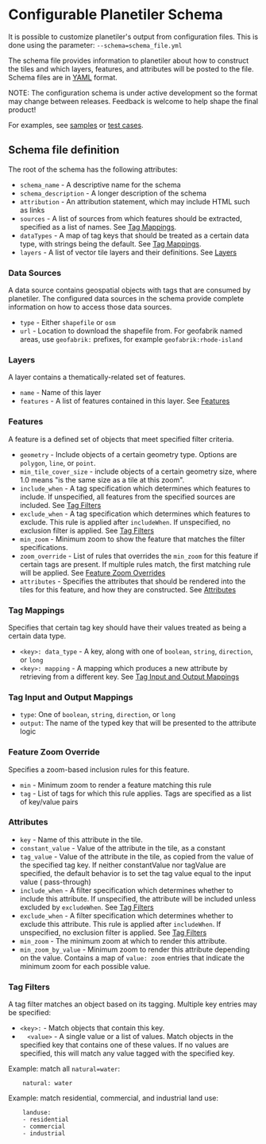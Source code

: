 # Configurable Planetiler Schema

It is possible to customize planetiler's output from configuration files. This is done using the parameter:
`--schema=schema_file.yml`

The schema file provides information to planetiler about how to construct the tiles and which layers, features, and
attributes will be posted to the file. Schema files are in [YAML](https://yaml.org) format.

NOTE: The configuration schema is under active development so the format may change between releases. Feedback is
welcome to help shape the final product!

For examples, see [samples](src/main/resources/samples) or [test cases](src/test/resources/validSchema).

## Schema file definition

The root of the schema has the following attributes:

* `schema_name` - A descriptive name for the schema
* `schema_description` - A longer description of the schema
* `attribution` - An attribution statement, which may include HTML such as links
* `sources` - A list of sources from which features should be extracted, specified as a list of names.
  See [Tag Mappings](#tag-mappings).
* `dataTypes` - A map of tag keys that should be treated as a certain data type, with strings being the default.
  See [Tag Mappings](#tag-mappings).
* `layers` - A list of vector tile layers and their definitions. See [Layers](#layers)

### Data Sources

A data source contains geospatial objects with tags that are consumed by planetiler. The configured data sources in the
schema provide complete information on how to access those data sources.

* `type` - Either `shapefile` or `osm`
* `url` - Location to download the shapefile from. For geofabrik named areas, use `geofabrik:` prefixes, for
  example `geofabrik:rhode-island`

### Layers

A layer contains a thematically-related set of features.

* `name` - Name of this layer
* `features` - A list of features contained in this layer. See [Features](#features)

### Features

A feature is a defined set of objects that meet specified filter criteria.

* `geometry` - Include objects of a certain geometry type. Options are `polygon`, `line`, or `point`.
* `min_tile_cover_size` - include objects of a certain geometry size, where 1.0 means "is the same size as a tile at
  this zoom".
* `include_when` - A tag specification which determines which features to include. If unspecified, all features from the
  specified sources are included. See [Tag Filters](#tag-filters)
* `exclude_when` - A tag specification which determines which features to exclude. This rule is applied
  after `includeWhen`. If unspecified, no exclusion filter is applied. See [Tag Filters](#tag-filters)
* `min_zoom` - Minimum zoom to show the feature that matches the filter specifications.
* `zoom_override` - List of rules that overrides the `min_zoom` for this feature if certain tags are present. If
  multiple rules match, the first matching rule will be applied. See [Feature Zoom Overrides](#feature-zoom-override)
* `attributes` - Specifies the attributes that should be rendered into the tiles for this feature, and how they are
  constructed. See [Attributes](#attributes)

### Tag Mappings

Specifies that certain tag key should have their values treated as being a certain data type.

* `<key>: data_type` - A key, along with one of `boolean`, `string`, `direction`, or `long`
* `<key>: mapping` - A mapping which produces a new attribute by retrieving from a different key.
  See [Tag Input and Output Mappings](#tag-input-and-output-mappings)

### Tag Input and Output Mappings

* `type`: One of `boolean`, `string`, `direction`, or `long`
* `output`: The name of the typed key that will be presented to the attribute logic

### Feature Zoom Override

Specifies a zoom-based inclusion rules for this feature.

* `min` - Minimum zoom to render a feature matching this rule
* `tag` - List of tags for which this rule applies. Tags are specified as a list of key/value pairs

### Attributes

* `key` - Name of this attribute in the tile.
* `constant_value` - Value of the attribute in the tile, as a constant
* `tag_value` - Value of the attribute in the tile, as copied from the value of the specified tag key. If neither
  constantValue nor tagValue are specified, the default behavior is to set the tag value equal to the input value (
  pass-through)
* `include_when` - A filter specification which determines whether to include this attribute. If unspecified, the
  attribute will be included unless excluded by `excludeWhen`. See [Tag Filters](#tag-filters)
* `exclude_when` - A filter specification which determines whether to exclude this attribute. This rule is applied
  after `includeWhen`. If unspecified, no exclusion filter is applied. See [Tag Filters](#tag-filters)
* `min_zoom` - The minimum zoom at which to render this attribute.
* `min_zoom_by_value` - Minimum zoom to render this attribute depending on the value. Contains a map of `value: zoom`
  entries that indicate the minimum zoom for each possible value.

### Tag Filters

A tag filter matches an object based on its tagging. Multiple key entries may be specified:

* `<key>:` - Match objects that contain this key.
* `  <value>` - A single value or a list of values. Match objects in the specified key that contains one of these
  values. If no values are specified, this will match any value tagged with the specified key.

Example: match all `natural=water`:

        natural: water

Example: match residential, commercial, and industrial land use:

        landuse:
        - residential
        - commercial
        - industrial

